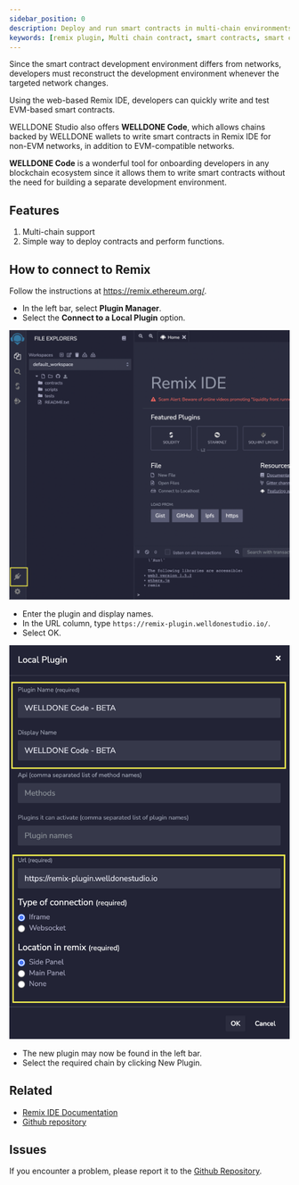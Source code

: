```yaml
---
sidebar_position: 0
description: Deploy and run smart contracts in multi-chain environments with WELLDONE Code
keywords: [remix plugin, Multi chain contract, smart contracts, smart contracts ide]
---
```


Since the smart contract development environment differs from networks, developers must reconstruct the development environment whenever the targeted network changes.

Using the web-based Remix IDE, developers can quickly write and test EVM-based smart contracts.

WELLDONE Studio also offers **WELLDONE Code**, which allows chains backed by WELLDONE wallets to write smart contracts in Remix IDE for non-EVM networks, in addition to EVM-compatible networks.

**WELLDONE Code** is a wonderful tool for onboarding developers in any blockchain ecosystem since it allows them to write smart contracts without the need for building a separate development environment.

## Features

1. Multi-chain support
2. Simple way to deploy contracts and perform functions.

## How to connect to Remix

Follow the instructions at https://remix.ethereum.org/.

- In the left bar, select **Plugin Manager**.
- Select the **Connect to a Local Plugin** option.

![Plugin Manager](img/plugin-manager.png?raw=true 'Plugin Manager')

- Enter the plugin and display names.
- In the URL column, type `https://remix-plugin.welldonestudio.io/`.
- Select OK.

![Local Plugin](img/local-plugin.png?raw=true 'Local Plugin')

- The new plugin may now be found in the left bar.
- Select the required chain by clicking New Plugin.

## Related

- [Remix IDE Documentation](https://remix-ide.readthedocs.io/en/latest/)
- [Github repository](https://github.com/ethereum/remix-ide)

## Issues

If you encounter a problem, please report it to the [Github Repository](https://github.com/welldonestudio/welldonestudio.github.io/tree/master).
